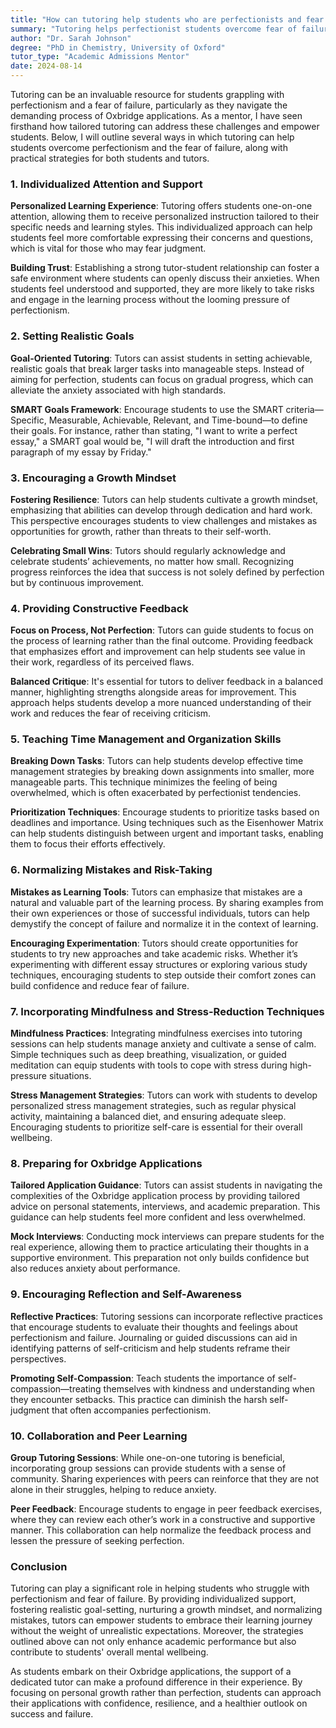 ```yaml
---
title: "How can tutoring help students who are perfectionists and fear failure?"
summary: "Tutoring helps perfectionist students overcome fear of failure by providing personalized support, tailored instruction, and practical strategies for success."
author: "Dr. Sarah Johnson"
degree: "PhD in Chemistry, University of Oxford"
tutor_type: "Academic Admissions Mentor"
date: 2024-08-14
---
```


Tutoring can be an invaluable resource for students grappling with perfectionism and a fear of failure, particularly as they navigate the demanding process of Oxbridge applications. As a mentor, I have seen firsthand how tailored tutoring can address these challenges and empower students. Below, I will outline several ways in which tutoring can help students overcome perfectionism and the fear of failure, along with practical strategies for both students and tutors.

### 1. Individualized Attention and Support

**Personalized Learning Experience**: Tutoring offers students one-on-one attention, allowing them to receive personalized instruction tailored to their specific needs and learning styles. This individualized approach can help students feel more comfortable expressing their concerns and questions, which is vital for those who may fear judgment.

**Building Trust**: Establishing a strong tutor-student relationship can foster a safe environment where students can openly discuss their anxieties. When students feel understood and supported, they are more likely to take risks and engage in the learning process without the looming pressure of perfectionism.

### 2. Setting Realistic Goals

**Goal-Oriented Tutoring**: Tutors can assist students in setting achievable, realistic goals that break larger tasks into manageable steps. Instead of aiming for perfection, students can focus on gradual progress, which can alleviate the anxiety associated with high standards.

**SMART Goals Framework**: Encourage students to use the SMART criteria—Specific, Measurable, Achievable, Relevant, and Time-bound—to define their goals. For instance, rather than stating, "I want to write a perfect essay," a SMART goal would be, "I will draft the introduction and first paragraph of my essay by Friday."

### 3. Encouraging a Growth Mindset

**Fostering Resilience**: Tutors can help students cultivate a growth mindset, emphasizing that abilities can develop through dedication and hard work. This perspective encourages students to view challenges and mistakes as opportunities for growth, rather than threats to their self-worth.

**Celebrating Small Wins**: Tutors should regularly acknowledge and celebrate students’ achievements, no matter how small. Recognizing progress reinforces the idea that success is not solely defined by perfection but by continuous improvement.

### 4. Providing Constructive Feedback

**Focus on Process, Not Perfection**: Tutors can guide students to focus on the process of learning rather than the final outcome. Providing feedback that emphasizes effort and improvement can help students see value in their work, regardless of its perceived flaws.

**Balanced Critique**: It's essential for tutors to deliver feedback in a balanced manner, highlighting strengths alongside areas for improvement. This approach helps students develop a more nuanced understanding of their work and reduces the fear of receiving criticism.

### 5. Teaching Time Management and Organization Skills

**Breaking Down Tasks**: Tutors can help students develop effective time management strategies by breaking down assignments into smaller, more manageable parts. This technique minimizes the feeling of being overwhelmed, which is often exacerbated by perfectionist tendencies.

**Prioritization Techniques**: Encourage students to prioritize tasks based on deadlines and importance. Using techniques such as the Eisenhower Matrix can help students distinguish between urgent and important tasks, enabling them to focus their efforts effectively.

### 6. Normalizing Mistakes and Risk-Taking

**Mistakes as Learning Tools**: Tutors can emphasize that mistakes are a natural and valuable part of the learning process. By sharing examples from their own experiences or those of successful individuals, tutors can help demystify the concept of failure and normalize it in the context of learning.

**Encouraging Experimentation**: Tutors should create opportunities for students to try new approaches and take academic risks. Whether it’s experimenting with different essay structures or exploring various study techniques, encouraging students to step outside their comfort zones can build confidence and reduce fear of failure.

### 7. Incorporating Mindfulness and Stress-Reduction Techniques

**Mindfulness Practices**: Integrating mindfulness exercises into tutoring sessions can help students manage anxiety and cultivate a sense of calm. Simple techniques such as deep breathing, visualization, or guided meditation can equip students with tools to cope with stress during high-pressure situations.

**Stress Management Strategies**: Tutors can work with students to develop personalized stress management strategies, such as regular physical activity, maintaining a balanced diet, and ensuring adequate sleep. Encouraging students to prioritize self-care is essential for their overall wellbeing.

### 8. Preparing for Oxbridge Applications

**Tailored Application Guidance**: Tutors can assist students in navigating the complexities of the Oxbridge application process by providing tailored advice on personal statements, interviews, and academic preparation. This guidance can help students feel more confident and less overwhelmed.

**Mock Interviews**: Conducting mock interviews can prepare students for the real experience, allowing them to practice articulating their thoughts in a supportive environment. This preparation not only builds confidence but also reduces anxiety about performance.

### 9. Encouraging Reflection and Self-Awareness

**Reflective Practices**: Tutoring sessions can incorporate reflective practices that encourage students to evaluate their thoughts and feelings about perfectionism and failure. Journaling or guided discussions can aid in identifying patterns of self-criticism and help students reframe their perspectives.

**Promoting Self-Compassion**: Teach students the importance of self-compassion—treating themselves with kindness and understanding when they encounter setbacks. This practice can diminish the harsh self-judgment that often accompanies perfectionism.

### 10. Collaboration and Peer Learning

**Group Tutoring Sessions**: While one-on-one tutoring is beneficial, incorporating group sessions can provide students with a sense of community. Sharing experiences with peers can reinforce that they are not alone in their struggles, helping to reduce anxiety.

**Peer Feedback**: Encourage students to engage in peer feedback exercises, where they can review each other’s work in a constructive and supportive manner. This collaboration can help normalize the feedback process and lessen the pressure of seeking perfection.

### Conclusion

Tutoring can play a significant role in helping students who struggle with perfectionism and fear of failure. By providing individualized support, fostering realistic goal-setting, nurturing a growth mindset, and normalizing mistakes, tutors can empower students to embrace their learning journey without the weight of unrealistic expectations. Moreover, the strategies outlined above can not only enhance academic performance but also contribute to students' overall mental wellbeing.

As students embark on their Oxbridge applications, the support of a dedicated tutor can make a profound difference in their experience. By focusing on personal growth rather than perfection, students can approach their applications with confidence, resilience, and a healthier outlook on success and failure.
    